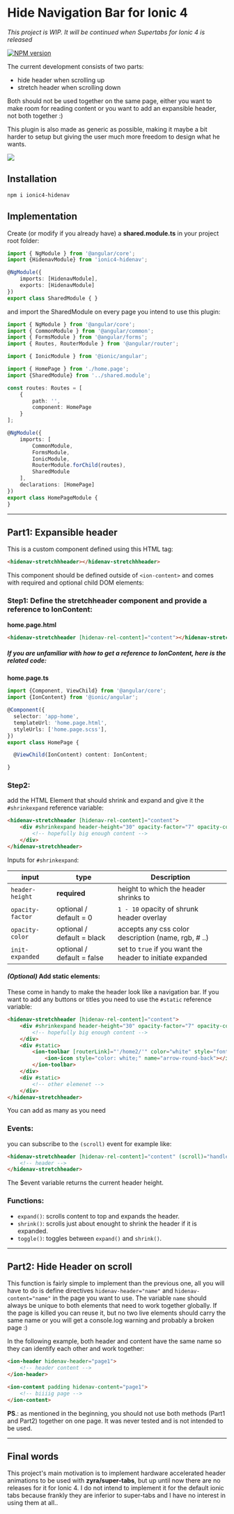# Hide Navigation Bar for Ionic 4
*This project is WIP. It will be continued when Supertabs for Ionic 4 is released*

[![NPM version][npm-image]][npm-url]

The current development consists of two parts:
- hide header when scrolling up
- stretch header when scrolling down

Both should not be used together on the same page, either you want to make room for reading content or you want to add an expansible header, not both together :)

This plugin is also made as generic as possible, making it maybe a bit harder to setup but giving the user much more freedom to design what he wants.

![](https://github.com/heidji/readme-content/blob/master/stretch-hide-v4.gif?raw=true)

## Installation

```
npm i ionic4-hidenav
```

## Implementation

Create (or modify if you already have) a **shared.module.ts** in your project root folder:

```typescript
import { NgModule } from '@angular/core';
import {HidenavModule} from 'ionic4-hidenav';

@NgModule({
    imports: [HidenavModule],
    exports: [HidenavModule]
})
export class SharedModule { }
```
and import the SharedModule on every page you intend to use this plugin:

```typescript
import { NgModule } from '@angular/core';
import { CommonModule } from '@angular/common';
import { FormsModule } from '@angular/forms';
import { Routes, RouterModule } from '@angular/router';

import { IonicModule } from '@ionic/angular';

import { HomePage } from './home.page';
import {SharedModule} from '../shared.module';

const routes: Routes = [
    {
        path: '',
        component: HomePage
    }
];

@NgModule({
    imports: [
        CommonModule,
        FormsModule,
        IonicModule,
        RouterModule.forChild(routes),
        SharedModule
    ],
    declarations: [HomePage]
})
export class HomePageModule {
}
```
---

## Part1: Expansible header
This is a custom component defined using this HTML tag:
```html
<hidenav-stretchhheader></hidenav-stretchhheader>
```
This component should be defined outside of `<ion-content>` and comes with required and optional child DOM elements:

### Step1: Define the stretchheader component and provide a reference to IonContent:

**home.page.html**
```html
<hidenav-stretchheader [hidenav-rel-content]="content"></hidenav-stretchheader>
```
##### If you are unfamiliar with how to get a reference to IonContent, here is the related code:

**home.page.ts**
```typescript
import {Component, ViewChild} from '@angular/core';
import {IonContent} from '@ionic/angular';

@Component({
  selector: 'app-home',
  templateUrl: 'home.page.html',
  styleUrls: ['home.page.scss'],
})
export class HomePage {

  @ViewChild(IonContent) content: IonContent;

}
```
### Step2: 

add the HTML Element that should shrink and expand and give it the `#shrinkexpand` reference variable:

```html
<hidenav-stretchheader [hidenav-rel-content]="content">
    <div #shrinkexpand header-height="30" opacity-factor="7" opacity-color="black">
        <!-- hopefully big enough content -->
    </div>
</hidenav-stretchheader>
```
Inputs for `#shrinkexpand`:

| input             | type                         | Description                                                   |
| ----------------- | ---------------------------- | ------------------------------------------------------------- |
| `header-height`   | **required**                 | height to which the header shrinks to                         |
| `opacity-factor`  | optional / default = 0       | `1 - 10` opacity of shrunk header overlay                     |
| `opacity-color`   | optional / default = black   | accepts any css color description (name, rgb, # ..)           |
| `init-expanded`   | optional / default = false   | set to `true` if you want the header to initiate expanded     |

#### *(Optional)* Add static elements:
These come in handy to make the header look like a navigation bar. If you want to add any buttons or titles you need to use the `#static` reference variable:
```html
<hidenav-stretchheader [hidenav-rel-content]="content">
    <div #shrinkexpand header-height="30" opacity-factor="7" opacity-color="black">
        <!-- hopefully big enough content -->
    </div>
    <div #static>
        <ion-toolbar [routerLink]="'/home2/'" color="white" style="font-size: 46px">
            <ion-icon style="color: white;" name="arrow-round-back"></ion-icon>
        </ion-toolbar>
    </div>
    <div #static>
        <!-- other elemenet -->
    </div>
</hidenav-stretchheader>
```
You can add as many as you need

### Events: 
you can subscribe to the `(scroll)` event for example like:
```html
<hidenav-stretchheader [hidenav-rel-content]="content" (scroll)="handleScrollEvent($event)">
    <!-- header -->
</hidenav-stretchheader>
```
The $event variable returns the current header height.
### Functions:

- `expand()`: scrolls content to top and expands the header.
- `shrink()`: scrolls just about enought to shrink the header if it is expanded.
- `toggle()`: toggles between `expand()` and `shrink()`.
---
## Part2: Hide Header on scroll
This function is fairly simple to implement than the previous one, all you will have to do is define directives `hidenav-header="name"` and `hidenav-content="name"` in the page you want to use.
The variable `name` should always be unique to both elements that need to work together globally. If the page is killed you can reuse it, but no two live elements should carry the same name or you will get a console.log warning and probably a broken page :)

In the following example, both header and content have the same name so they can identify each other and work together:
```html
<ion-header hidenav-header="page1">
    <!-- header content -->
</ion-header>

<ion-content padding hidenav-content="page1">
    <!-- biiiig page -->
</ion-content>
```

**PS**.: as mentioned in the beginning, you should not use both methods (Part1 and Part2) together on one page. It was never tested and is not intended to be used.

---
## Final words
This project's main motivation is to implement hardware accelerated header animations to be used with **zyra/super-tabs**, but up until now there are no releases for it for Ionic 4. I do not intend to implement it for the default ionic tabs because frankly they are inferior to super-tabs and I have no interest in using them at all..

[npm-url]: https://npmjs.org/package/ionic4-hidenav
[npm-image]: https://img.shields.io/badge/npm-0.0.3-green.svg
 
